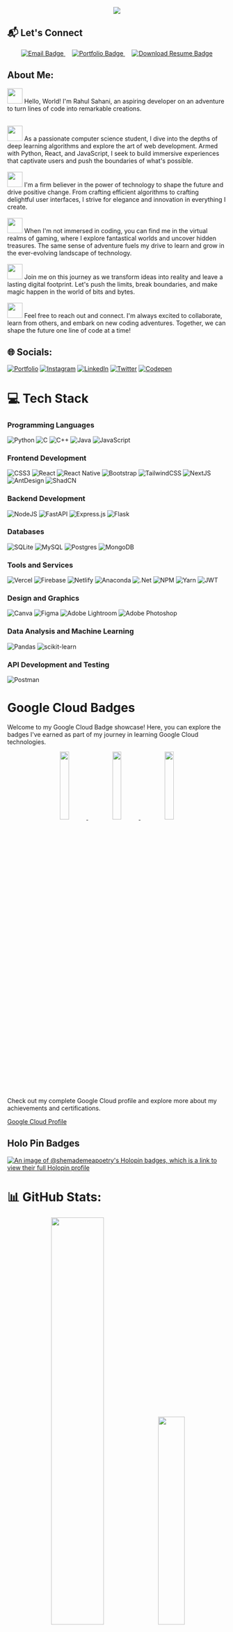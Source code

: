 

<p align="center">
  <a href="https://github.com/DenverCoder1/readme-typing-svg">
    <img src="https://readme-typing-svg.herokuapp.com?font=Caveat&size=25&pause=1000&center=true&multiline=true&width=800&height=200&lines=Web+%26+Backend+Developer+%7C+React.js+%7C+Next.js+%7C+Python+%7C+MERN+Stack;Debugging%3A+90%25+staring+at+the+screen%2C+10%25+actually+coding;Learning+never+stops%E2%80%94neither+do+my+caffeine+refills+%E2%98%95;Solving+problems+today+that+I+created+yesterday">
  </a>
</p>


## 📬 Let's Connect

<p align="center">
  <a href="mailto:me.rsahani@gmail.com">
    <img src="https://img.shields.io/badge/Email-me.rsahani@gmail.com-red?style=for-the-badge&logo=gmail&logoColor=white" alt="Email Badge"/>
  </a>
  &nbsp; &nbsp;
  <a href="https://rsahani.vercel.app/" target="_blank">
    <img src="https://img.shields.io/badge/Visit-Portfolio-000000?style=for-the-badge&logo=vercel&logoColor=white" alt="Portfolio Badge"/>
  </a>
  &nbsp; &nbsp;
<a href="https://raw.githubusercontent.com/Rahul-Sahani04/Rahul-Sahani04/main/Rahul_Resume.pdf" download>
  <img src="https://img.shields.io/badge/Download-Resume-blue?style=for-the-badge&logo=adobe-acrobat-reader&logoColor=white" alt="Download Resume Badge"/>
</a>


</p>



## About Me:
<img src="https://media.giphy.com/media/hvRJCLFzcasrR4ia7z/giphy.gif" width="35"> Hello, World! I'm Rahul Sahani, an aspiring developer on an adventure to turn lines of code into remarkable creations.<br/><br/>

<img src="https://media1.giphy.com/media/v1.Y2lkPTc5MGI3NjExenZxbDhiYnp6cHNwc3hiMXFvaGtyejY3ZDRneXZrajFmMXF4cDk4eSZlcD12MV9pbnRlcm5hbF9naWZfYnlfaWQmY3Q9Zw/dNgK7Ws7y176U/giphy.gif" width="35"> As a passionate computer science student, I dive into the depths of deep learning algorithms and explore the art of web development. Armed with Python, React, and JavaScript, I seek to build immersive experiences that captivate users and push the boundaries of what's possible.<br><br>
<img src="https://media4.giphy.com/media/3oKIPtjElfqwMOTbH2/giphy.gif" width="35"> I'm a firm believer in the power of technology to shape the future and drive positive change. From crafting efficient algorithms to crafting delightful user interfaces, I strive for elegance and innovation in everything I create.<br><br>
<img src="https://media1.giphy.com/media/WR8njYGqKKdZd9Bbs5/giphy.gif" width="35"> When I'm not immersed in coding, you can find me in the virtual realms of gaming, where I explore fantastical worlds and uncover hidden treasures. The same sense of adventure fuels my drive to learn and grow in the ever-evolving landscape of technology.
<br><br>
<img src="https://media1.giphy.com/media/nWPLGmsjvdQ4g/giphy.gif" width="35"> Join me on this journey as we transform ideas into reality and leave a lasting digital footprint. Let's push the limits, break boundaries, and make magic happen in the world of bits and bytes.
<br><br>
<img src="https://media1.giphy.com/media/ckB9wvcONerp73fvkQ/giphy.gif" width="35"> Feel free to reach out and connect. I'm always excited to collaborate, learn from others, and embark on new coding adventures. Together, we can shape the future one line of code at a time!<br><be>

## 🌐 Socials:

[![Portfolio](https://img.shields.io/badge/Portfolio-black)](https://rsahani.vercel.app/)
[![Instagram](https://img.shields.io/badge/Instagram-%23E4405F.svg?logo=Instagram&logoColor=white)](https://instagram.com/shemademeapoetry) [![LinkedIn](https://img.shields.io/badge/LinkedIn-%230077B5.svg?logo=linkedin&logoColor=white)](https://linkedin.com/in/rahul-sahani-472201237) [![Twitter](https://img.shields.io/badge/Twitter-%231DA1F2.svg?logo=Twitter&logoColor=white)](https://twitter.com/PoetOfHerAlgos) [![Codepen](https://img.shields.io/badge/Codepen-000000?style=for-the-badge&logo=codepen&logoColor=white)](https://codepen.io/rahul-sahani) 

# 💻 Tech Stack

### Programming Languages
![Python](https://img.shields.io/badge/python-3670A0?style=for-the-badge&logo=python&logoColor=ffdd54)
![C](https://img.shields.io/badge/c-%2300599C.svg?style=for-the-badge&logo=c&logoColor=white)
![C++](https://img.shields.io/badge/c++-%2300599C.svg?style=for-the-badge&logo=c%2B%2B&logoColor=white)
![Java](https://img.shields.io/badge/java-%23ED8B00.svg?style=for-the-badge&logo=java&logoColor=white)
![JavaScript](https://img.shields.io/badge/javascript-%23323330.svg?style=for-the-badge&logo=javascript&logoColor=%23F7DF1E)

### Frontend Development
![CSS3](https://img.shields.io/badge/css3-%231572B6.svg?style=for-the-badge&logo=css3&logoColor=white)
![React](https://img.shields.io/badge/react-%2320232a.svg?style=for-the-badge&logo=react&logoColor=%2361DAFB)
![React Native](https://img.shields.io/badge/react_native-%2320232a.svg?style=for-the-badge&logo=react&logoColor=%2361DAFB)
![Bootstrap](https://img.shields.io/badge/bootstrap-%23563D7C.svg?style=for-the-badge&logo=bootstrap&logoColor=white)
![TailwindCSS](https://img.shields.io/badge/tailwindcss-%2338B2AC.svg?style=for-the-badge&logo=tailwind-css&logoColor=white)
![NextJS](https://img.shields.io/badge/next.js-000000?style=for-the-badge&logo=nextdotjs&logoColor=white)
![AntDesign](https://img.shields.io/badge/Ant%20Design-blue?logo=antdesign&style=for-the-badge&logoColor=white)
![ShadCN](https://img.shields.io/badge/Shad/CN%20UI-%23563D7C?logo=shadcnui&style=for-the-badge&logoColor=white)

### Backend Development
![NodeJS](https://img.shields.io/badge/node.js-6DA55F?style=for-the-badge&logo=node.js&logoColor=white)
![FastAPI](https://img.shields.io/badge/FastAPI-005571?style=for-the-badge&logo=fastapi)
![Express.js](https://img.shields.io/badge/express.js-%23404d59.svg?style=for-the-badge&logo=express&logoColor=%2361DAFB)
![Flask](https://img.shields.io/badge/flask-%23000.svg?style=for-the-badge&logo=flask&logoColor=white)

### Databases
![SQLite](https://img.shields.io/badge/sqlite-%2307405e.svg?style=for-the-badge&logo=sqlite&logoColor=white)
![MySQL](https://img.shields.io/badge/mysql-%2300f.svg?style=for-the-badge&logo=mysql&logoColor=white)
![Postgres](https://img.shields.io/badge/postgres-%23316192.svg?style=for-the-badge&logo=postgresql&logoColor=white)
![MongoDB](https://img.shields.io/badge/MongoDB-%234ea94b.svg?style=for-the-badge&logo=mongodb&logoColor=white)

### Tools and Services
![Vercel](https://img.shields.io/badge/vercel-%23000000.svg?style=for-the-badge&logo=vercel&logoColor=white)
![Firebase](https://img.shields.io/badge/firebase-%23039BE5.svg?style=for-the-badge&logo=firebase)
![Netlify](https://img.shields.io/badge/netlify-%23000000.svg?style=for-the-badge&logo=netlify&logoColor=#00C7B7)
![Anaconda](https://img.shields.io/badge/Anaconda-%2344A833.svg?style=for-the-badge&logo=anaconda&logoColor=white)
![.Net](https://img.shields.io/badge/.NET-5C2D91?style=for-the-badge&logo=.net&logoColor=white)
![NPM](https://img.shields.io/badge/NPM-%23000000.svg?style=for-the-badge&logo=npm&logoColor=white)
![Yarn](https://img.shields.io/badge/yarn-%232C8EBB.svg?style=for-the-badge&logo=yarn&logoColor=white)
![JWT](https://img.shields.io/badge/JWT-black?style=for-the-badge&logo=JSON%20web%20tokens)

### Design and Graphics
![Canva](https://img.shields.io/badge/Canva-%2300C4CC.svg?style=for-the-badge&logo=Canva&logoColor=white)
![Figma](https://img.shields.io/badge/figma-%23F24E1E.svg?style=for-the-badge&logo=figma&logoColor=white)
![Adobe Lightroom](https://img.shields.io/badge/Adobe%20Lightroom-31A8FF.svg?style=for-the-badge&logo=Adobe%20Lightroom&logoColor=white)
![Adobe Photoshop](https://img.shields.io/badge/adobephotoshop-%2331A8FF.svg?style=for-the-badge&logo=adobephotoshop&logoColor=white)

### Data Analysis and Machine Learning
![Pandas](https://img.shields.io/badge/pandas-%23150458.svg?style=for-the-badge&logo=pandas&logoColor=white)
![scikit-learn](https://img.shields.io/badge/scikit--learn-%23F7931E.svg?style=for-the-badge&logo=scikit-learn&logoColor=white)

### API Development and Testing
![Postman](https://img.shields.io/badge/Postman-FF6C37?style=for-the-badge&logo=postman&logoColor=white)


<!--

## 🛡️ TryHackMe Profile

<p align="left">
  <a href="https://tryhackme.com/p/4169121" target="_blank">
    <img src="https://tryhackme-badges.s3.amazonaws.com/SheMadeMeAPoetry.png" alt="SheMadeMeAPoetry.png" />
  </a>
</p>
-->

# Google Cloud Badges

Welcome to my Google Cloud Badge showcase! Here, you can explore the badges I've earned as part of my journey in learning Google Cloud technologies.
<p align="center" >
  <a href="https://www.cloudskillsboost.google/public_profiles/c7af3641-56b9-47cd-82ba-5be8ef83a610" > 
    <img src="https://cdn.qwiklabs.com/wGJFUpvBEh2PxBkysbOj55iVeSxoAmYShtRYxIXP2Do%3D" width="20%" />
  </a>
   &nbsp;  &nbsp;
  <a href="https://www.cloudskillsboost.google/public_profiles/c7af3641-56b9-47cd-82ba-5be8ef83a610" > 
    <img src="https://cdn.qwiklabs.com/ho2ltDPVVBKeNjPbsXyaCczI03xiarK962039dLEZk0%3D" width="20%" />
  </a>
   &nbsp;  &nbsp;
  <a href="https://www.cloudskillsboost.google/public_profiles/c7af3641-56b9-47cd-82ba-5be8ef83a610" > 
    <img src="https://cdn.qwiklabs.com/EVcqSRwAXO0jGvNkHYLKpuefc9iJDlbsdy%2B1RMgVc%2Bw%3D" width="20%" />
  </a>
</p>

Check out my complete Google Cloud profile and explore more about my achievements and certifications.

[Google Cloud Profile](https://www.cloudskillsboost.google/public_profiles/c7af3641-56b9-47cd-82ba-5be8ef83a610)



<!--

## Devfolio Badges
<p align="center" >
    <img src="https://devfolio.co/skill-verified-frontend.b9559f3f..png" width="20%" />
    <img src="https://devfolio.co/skill-verified-backend.0c910c4b..png" width="20%" />
</p>
  -->

## Holo Pin Badges
  [![An image of @shemademeapoetry's Holopin badges, which is a link to view their full Holopin profile](https://holopin.me/shemademeapoetry)](https://holopin.io/@shemademeapoetry)



# 📊 GitHub Stats:
<p align="center">
<!--
  <img src="https://github-readme-stats.vercel.app/api?username=Rahul-Sahani04&theme=midnight-purple&hide_border=false&include_all_commits=false&count_private=false" width="30%" />
  -->
<img src="https://github-readme-streak-stats.herokuapp.com/?user=Rahul-Sahani04&theme=midnight-purple&hide_border=false" width="49%" />
<img src="https://github-readme-stats.vercel.app/api/top-langs/?username=Rahul-Sahani04&theme=midnight-purple&hide_border=false&include_all_commits=false&count_private=false&layout=compact" width="35%" />
</p>

## 🏆 GitHub Trophies
![](https://github-profile-trophy.vercel.app/?username=Rahul-Sahani04&theme=discord&no-frame=false&no-bg=true&margin-w=4)
<!--
<h3 align="left"> 🥇 My Digital Badges!</h3>
  [![An image of @shemademeapoetry's Holopin badges, which is a link to view their full Holopin profile](https://holopin.me/shemademeapoetry)](https://holopin.io/@shemademeapoetry)
-->
### ✍️ Random Dev Quote
![](https://quotes-github-readme.vercel.app/api?type=horizontal&theme=radical)

### 🔝 Top Contributed Repo
![](https://github-contributor-stats.vercel.app/api?username=Rahul-Sahani04&limit=5&theme=dark&combine_all_yearly_contributions=true)

<!--
### 😂 Random Dev Meme
<img src='https://randommeme-five.vercel.app/' style="height: 400px;"/>
-->

[!["Buy Me A Coffee"](https://www.buymeacoffee.com/assets/img/custom_images/orange_img.png)](https://buymeacoffee.com/shemademeapoetry
)
---
[![](https://visitcount.itsvg.in/api?id=Rahul-Sahani04&icon=0&color=6)](https://visitcount.itsvg.in)
![](https://komarev.com/ghpvc/?username=Rahul-Sahani04&color=blueviolet)


<!-- Proudly created with GPRM ( https://gprm.itsvg.in ) -->

